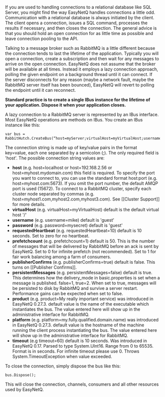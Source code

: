 If you are used to handling connections to a relational database like SQL Server, you might find the way EasyNetQ handles connections a little odd. Communication with a relational database is always initiated by the client. The client opens a connection, issues a SQL command, processes the results if necessary, and then closes the connection. The general advice is that you should hold an open connection for as little time as possible and leave connection pooling to the API. 

Talking to a message broker such as RabbitMQ is a little different because the connection tends to last the lifetime of the application. Typically you will open a connection, create a subscription and then wait for any messages to arrive on the open connection. EasyNetQ does not assume that the broker will be available at all times. Instead it employs a lazy connection approach, polling the given endpoint on a background thread until it can connect. If the server disconnects for any reason (maybe a network fault, maybe the RabbitMQ server itself has been bounced), EasyNetQ will revert to polling the endpoint until it can reconnect.

**Standard practice is to create a single IBus instance for the lifetime of your application. Dispose it when your application closes.**

A lazy connection to a RabbitMQ server is represented by an IBus interface. Most EasyNetQ operations are methods on IBus. You create an IBus instance like this:

    var bus = RabbitHutch.CreateBus(“host=myServer;virtualHost=myVirtualHost;username=mike;password=topsecret”);

The connection string is made up of key/value pairs in the format key=value, each one separated by a semicolon (;). The only required field is 'host'. The possible connection string values are:

* **host** (e.g. host=localhost or host=192.168.2.56 or host=myhost.mydomain.com) this field is required. To specify the port you want to connect to, you can use the standard format host:port (e.g. host=myhost.com:5673). If you omit the port number, the default AMQP port is used (15672). To connect to a RabbitMQ cluster, specify each cluster node separated by commas (e.g. host=myhost1.com,myhost2.com,myhost3.com). See [[Cluster Support]] for more details.
* **virtualHost** (e.g. virtualHost=myVirtualHost) default is the default virtual host '/'
* **username** (e.g. username=mike) default is 'guest'
* **password** (e.g. password=mysecret) default is 'guest'
* **requestedHeartbeat** (e.g. requestedHeartbeat=10) default is 10 seconds. Set to zero for no heartbeat.
* **prefetchcount** (e.g. prefetchcount=1) default is 50. This is the number of messages that will be delivered by RabbitMQ before an ack is sent by EasyNetQ. Set to 0 for infinite prefetch (not recommended). Set to 1 for fair work balancing among a farm of consumers.
* **publisherConfirms** (e.g. publisherConfirms=true) default is false. This turns on [[Publisher Confirms]].
* **persistentMessages** (e.g. persistentMessages=false) default is true. This determines how the delivery_mode in basic.properties is set when a message is published. false=1, true=2. When set to true, messages will be persisted to disk by RabbitMQ and survive a server restart. Performance gains can be expected when set to false.
* **product** (e.g. product=My really important service) was introduced in EasyNetQ 0.27.3. default value is the name of the executable which instantiates the bus. The value entered here will show up in the administrative interface for RabbitMQ. 
* **platform** (e.g. platform=my.fully.qualified.domain.name) was introduced in EasyNetQ 0.27.3. default value is the hostname of the machine running the client process instantiating the bus. The value entered here will show up in the administrative interface for RabbitMQ. 
* **timeout** (e.g timeout=60) default is 10 seconds. Was introduced in EasyNetQ 0.17. Parsed to type System.UInt16. Range from 0 to 65535. Format is in seconds. For infinite timeout please use 0. Throws System.TimeoutException when value exceeded.

To close the connection, simply dispose the bus like this:

    bus.Dispose();

This will close the connection, channels, consumers and all other resources used by EasyNetQ.